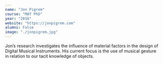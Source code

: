 ```yaml
---
name: "Jon Pigrem"
course: "MAT PhD"
year: "2016"
website: "https://jonpigrem.com"
alumni: False
image: "./jonpigrem.jpg"
---
```

Jon’s research investigates the influence of material factors in the design of Digital Musical Instruments. His current focus is the use of musical gesture in relation to our tacit knowledge of objects.